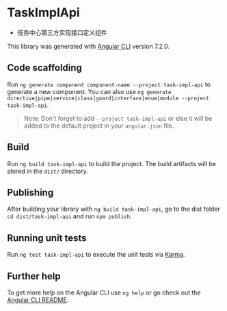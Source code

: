 # TaskImplApi
- 任务中心第三方实现接口定义组件

This library was generated with [Angular CLI](https://github.com/angular/angular-cli) version 7.2.0.

## Code scaffolding

Run `ng generate component component-name --project task-impl-api` to generate a new component. You can also use `ng generate directive|pipe|service|class|guard|interface|enum|module --project task-impl-api`.
> Note: Don't forget to add `--project task-impl-api` or else it will be added to the default project in your `angular.json` file. 

## Build

Run `ng build task-impl-api` to build the project. The build artifacts will be stored in the `dist/` directory.

## Publishing

After building your library with `ng build task-impl-api`, go to the dist folder `cd dist/task-impl-api` and run `npm publish`.

## Running unit tests

Run `ng test task-impl-api` to execute the unit tests via [Karma](https://karma-runner.github.io).

## Further help

To get more help on the Angular CLI use `ng help` or go check out the [Angular CLI README](https://github.com/angular/angular-cli/blob/master/README.md).
